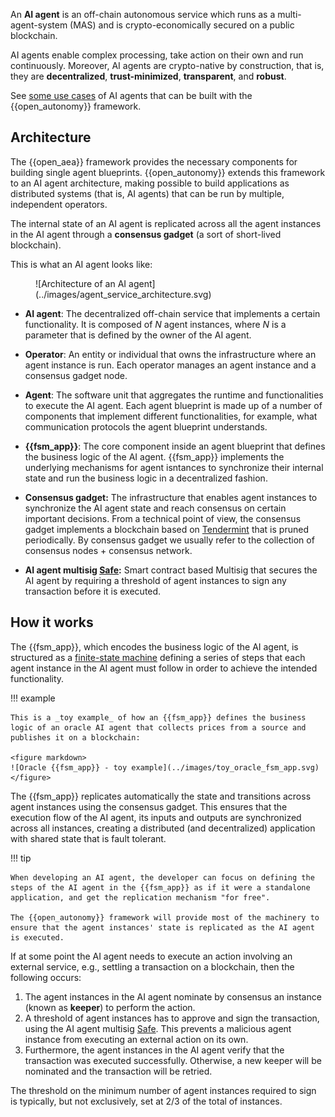 An **AI agent** is an off-chain autonomous service which runs as a multi-agent-system (MAS) and is crypto-economically secured on a public blockchain.

AI agents enable complex processing, take action on their own and run continuously. Moreover, AI agents are crypto-native by construction, that is, they are **decentralized**, **trust-minimized**, **transparent**, and **robust**.

See [some use cases](./use_cases.md) of AI agents that can be built with the {{open_autonomy}} framework.

## Architecture

The {{open_aea}} framework provides the necessary components for building single agent blueprints. {{open_autonomy}} extends this framework to an AI agent architecture, making possible to build applications as distributed systems (that is, AI agents) that can be run by multiple, independent operators.

The internal state of an AI agent is replicated across all the agent instances in the AI agent through a **consensus gadget** (a sort of short-lived blockchain).

This is what an AI agent looks like:

<figure markdown>
![Architecture of an AI agent](../images/agent_service_architecture.svg)
</figure>

* **AI agent**: The decentralized off-chain service that implements a certain functionality. It is composed of $N$ agent instances, where $N$ is a parameter that is defined by the owner of the AI agent.

* **Operator**: An entity or individual that owns the infrastructure where an agent instance is run. Each operator manages an agent instance and a consensus gadget node.

* **Agent**: The software unit that aggregates the runtime and functionalities to execute the AI agent. Each agent blueprint is made up of a number of components that implement different functionalities, for example, what communication protocols the agent blueprint understands.

* **{{fsm_app}}**: The core component inside an agent blueprint that defines the business logic of the AI agent. {{fsm_app}} implements the underlying mechanisms for agent isntances to synchronize their internal state and run the business logic in a decentralized fashion.

* **Consensus gadget:** The infrastructure that enables agent instances to synchronize the AI agent state and reach consensus on certain important decisions. From a technical point of view, the consensus gadget implements a blockchain based on [Tendermint](https://tendermint.com/) that is pruned periodically. By consensus gadget we usually refer to the collection of consensus nodes + consensus network.

* **AI agent multisig [Safe](https://safe.global/):** Smart contract based Multisig that secures the AI agent by requiring a threshold of agent instances to sign any transaction before it is executed.

## How it works

The {{fsm_app}}, which encodes the business logic of the AI agent, is structured as a [finite-state machine](../key_concepts/fsm.md) defining a series of steps that each agent instance in the AI agent must follow in order to achieve the intended functionality.

!!! example

    This is a _toy example_ of how an {{fsm_app}} defines the business logic of an oracle AI agent that collects prices from a source and publishes it on a blockchain:

    <figure markdown>
    ![Oracle {{fsm_app}} - toy example](../images/toy_oracle_fsm_app.svg)
    </figure>

The {{fsm_app}} replicates automatically the state and transitions across agent instances using the consensus gadget. This ensures that the execution flow of the AI agent, its inputs and outputs are synchronized across all instances, creating a distributed (and decentralized) application with shared state that is fault tolerant.

!!! tip

    When developing an AI agent, the developer can focus on defining the steps of the AI agent in the {{fsm_app}} as if it were a standalone application, and get the replication mechanism "for free".

    The {{open_autonomy}} framework will provide most of the machinery to ensure that the agent instances' state is replicated as the AI agent is executed.

If at some point the AI agent needs to execute an action involving an external service, e.g., settling a transaction on a blockchain, then the following occurs:

1. The agent instances in the AI agent nominate by consensus an instance (known as **keeper**) to perform the action.
2. A threshold of agent instances has to approve and sign the transaction, using the AI agent multisig [Safe](https://safe.global/). This prevents a malicious agent instance from executing an external action on its own.
3. Furthermore, the agent instances in the AI agent verify that the transaction was executed successfully. Otherwise, a new keeper will be nominated and the transaction will be retried.

The threshold on the minimum number of agent instances required to sign is typically, but not exclusively, set at 2/3 of the total of instances.
